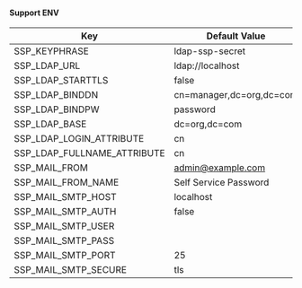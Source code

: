 #### Support ENV

Key | Default Value
----|----
SSP_KEYPHRASE|ldap-ssp-secret
SSP_LDAP_URL|ldap://localhost
SSP_LDAP_STARTTLS|false
SSP_LDAP_BINDDN|cn=manager,dc=org,dc=com
SSP_LDAP_BINDPW|password
SSP_LDAP_BASE|dc=org,dc=com
SSP_LDAP_LOGIN_ATTRIBUTE|cn
SSP_LDAP_FULLNAME_ATTRIBUTE|cn
SSP_MAIL_FROM| admin@example.com
SSP_MAIL_FROM_NAME |Self Service Password
SSP_MAIL_SMTP_HOST |localhost
SSP_MAIL_SMTP_AUTH|false
SSP_MAIL_SMTP_USER|
SSP_MAIL_SMTP_PASS|
SSP_MAIL_SMTP_PORT| 25
SSP_MAIL_SMTP_SECURE| tls